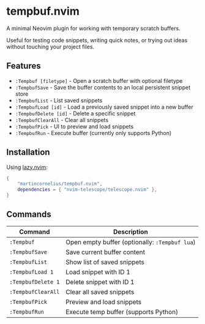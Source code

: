 # tempbuf.nvim

A minimal Neovim plugin for working with temporary scratch buffers.

Useful for testing code snippets, writing quick notes, or trying out ideas without touching your project files.

## Features

- `:Tempbuf [filetype]` - Open a scratch buffer with optional filetype
- `:TempbufSave` - Save the buffer contents to an local persistent snippet store
- `:TempbufList` - List saved snippets
- `:TempbufLoad [id]` - Load a previously saved snippet into a new buffer
- `:TempbufDelete [id]` - Delete a specific snippet
- `:TempbufClearAll` - Clear all snippets
- `:TempbufPick` - UI to preview and load snippets
- `:TempbufRun` - Execute buffer (currently only supports Python)

## Installation

Using [lazy.nvim](https://github.com/folke/lazy.nvim):

```lua
{
    "martincornelius/tempbuf.nvim",
    dependencies = { "nvim-telescope/telescope.nvim" },
}
```

## Commands
| Command            | Description                                    |
| ----------------   | ---------------------------------------------- |
| `:Tempbuf`         | Open empty buffer (optionally: `:Tempbuf lua`) |
| `:TempbufSave`     | Save current buffer content                    |
| `:TempbufList`     | Show list of saved snippets                    |
| `:TempbufLoad 1`   | Load snippet with ID 1                         |
| `:TempbufDelete 1` | Delete snippet with ID 1                       |
| `:TempbufClearAll` | Clear all saved snippets                       |
| `:TempbufPick`     | Preview and load snippets                      |
| `:TempbufRun`      | Execute temp buffer (supports Python)          |

